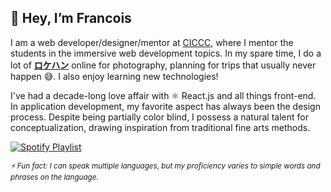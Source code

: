 ## 👋 Hey, I’m **Francois**

I am a web developer/designer/mentor at [CICCC](https://www.ciccc.ca/), where I mentor the students in the immersive web development topics. In my spare time, I do a lot of **[ロケハン](https://en.wikipedia.org/wiki/Location_scouting)** online for photography, planning for trips that usually never happen 😅. I also enjoy learning new technologies!

I've had a decade-long love affair with ⚛️ React.js and all things front-end. 
In application development, my favorite aspect has always been the design process. 
Despite being partially color blind, I possess a natural talent for conceptualization, 
drawing inspiration from traditional fine arts methods.

[![Spotify Playlist](https://img.shields.io/badge/My%20Playlist-1ED760?style=for-the-badge&logo=spotify&logoColor=black)](https://open.spotify.com/playlist/37i9dQZF1DZ06evO25zEyJ?si=55af3d6e42984cba)



<sub><i>⚡ Fun fact: I can speak multiple languages, but my proficiency varies to simple words and phrases on the language.</i></sub>
